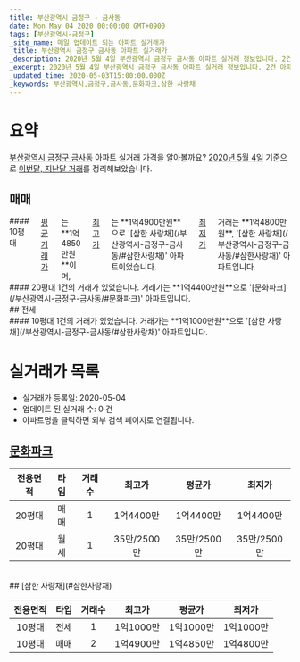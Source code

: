 ```yaml
---
title: 부산광역시 금정구 - 금사동
date: Mon May 04 2020 00:00:00 GMT+0900
tags: [부산광역시-금정구]
_site_name: 매일 업데이트 되는 아파트 실거래가
_title: 부산광역시 금정구 금사동 아파트 실거래가
_description: 2020년 5월 4일 부산광역시 금정구 금사동 아파트 실거래 정보입니다. 2건 아파트 정보가 있습니다.
_excerpt: 2020년 5월 4일 부산광역시 금정구 금사동 아파트 실거래 정보입니다. 2건 아파트 정보가 있습니다.
_updated_time: 2020-05-03T15:00:00.000Z
_keywords: 부산광역시,금정구,금사동,문화파크,삼한 사랑채
---
```





# 요약
<ins>부산광역시 금정구 금사동</ins> 아파트 실거래 가격을 알아볼까요? <ins>2020년 5월 4일</ins> 기준으로 <ins>이번달, 지난달 거래</ins>를 정리해보았습니다.

## 매매
<div class="container">
<div class="six columns" markdown="1">
#### 10평대
<ins>평균 거래가</ins>는 **1억4850만원**이며, <ins>최고가</ins>는 **1억4900만원**으로 '[삼한 사랑채](/부산광역시-금정구-금사동/#삼한사랑채)' 아파트이었습니다. <ins>최저가</ins> 거래는 **1억4800만원**, '[삼한 사랑채](/부산광역시-금정구-금사동/#삼한사랑채)' 아파트입니다.
</div>
<div class="six columns" markdown="1">
#### 20평대
1건의 거래가 있었습니다. 거래가는 **1억4400만원**으로 '[문화파크](/부산광역시-금정구-금사동/#문화파크)' 아파트입니다.
</div>
</div>
## 전세
<div class="container">
<div class="twelve columns" markdown="1">
#### 10평대
1건의 거래가 있었습니다. 거래가는 **1억1000만원**으로 '[삼한 사랑채](/부산광역시-금정구-금사동/#삼한사랑채)' 아파트입니다.
</div>
</div>



# 실거래가 목록
- 실거래가 등록일: 2020-05-04
- 업데이트 된 실거래 수: 0 건
- 아파트명을 클릭하면 외부 검색 페이지로 연결됩니다.

## [문화파크](#문화파크)

|전용면적|타입|거래수|최고가|평균가|최저가|
|:---:|:---:|:---:|:---:|:---:|:---:|
|20평대|<span class="deal-type-1">매매</span>|1|1억4400만|1억4400만|1억4400만|
|20평대|<span class="deal-type-3">월세</span>|1|35만/2500만|35만/2500만|35만/2500만|

<br/>
## [삼한 사랑채](#삼한사랑채)

|전용면적|타입|거래수|최고가|평균가|최저가|
|:---:|:---:|:---:|:---:|:---:|:---:|
|10평대|<span class="deal-type-2">전세</span>|1|1억1000만|1억1000만|1억1000만|
|10평대|<span class="deal-type-1">매매</span>|2|1억4900만|1억4850만|1억4800만|

<br/>



